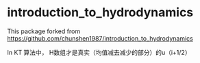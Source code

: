 # introduction_to_hydrodynamics
This package forked from https://github.com/chunshen1987/introduction_to_hydrodynamics

In KT 算法中， H数组才是真实（均值减去减少的部分）的u（i+1/2）
